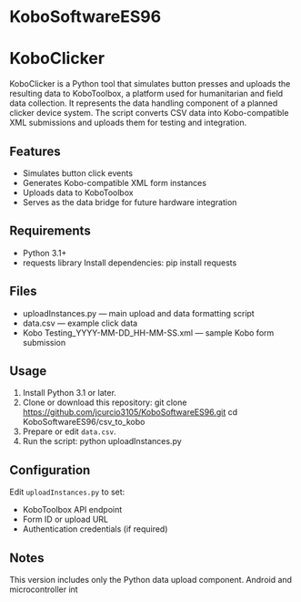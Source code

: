 # KoboSoftwareES96
# KoboClicker

KoboClicker is a Python tool that simulates button presses and uploads the resulting data to KoboToolbox, a platform used for humanitarian and field data collection. It represents the data handling component of a planned clicker device system. The script converts CSV data into Kobo-compatible XML submissions and uploads them for testing and integration.

## Features
- Simulates button click events
- Generates Kobo-compatible XML form instances
- Uploads data to KoboToolbox
- Serves as the data bridge for future hardware integration

## Requirements
- Python 3.1+
- requests library
Install dependencies:
pip install requests

## Files
- uploadInstances.py — main upload and data formatting script
- data.csv — example click data
- Kobo Testing_YYYY-MM-DD_HH-MM-SS.xml — sample Kobo form submission

## Usage
1. Install Python 3.1 or later.
2. Clone or download this repository:
git clone https://github.com/jcurcio3105/KoboSoftwareES96.git
cd KoboSoftwareES96/csv_to_kobo
3. Prepare or edit `data.csv`.
4. Run the script:
python uploadInstances.py

## Configuration
Edit `uploadInstances.py` to set:
- KoboToolbox API endpoint
- Form ID or upload URL
- Authentication credentials (if required)

## Notes
This version includes only the Python data upload component. Android and microcontroller int